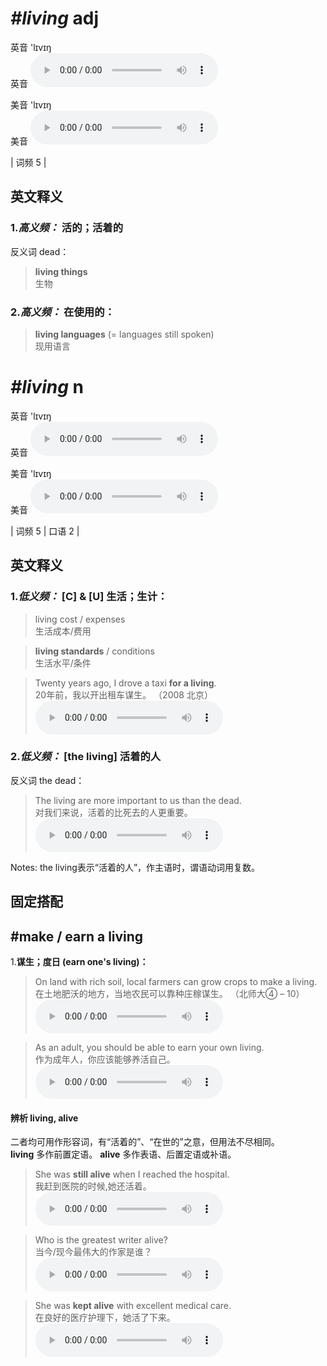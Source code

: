# ***\#living*** adj
英音 'lɪvɪŋ  
英音
<audio src="./media/living-B.aac" controls="controls"></audio>

美音 'lɪvɪŋ  
美音
<audio src="./media/living.aac" controls="controls"></audio>



| 词频 5 |  

英文释义
---
### 1.*高义频：* **活的；活着的**  
反义词 dead：  

 > **living things**  
 > 生物    

### 2.*高义频：* **在使用的：**  

 > **living languages** (= languages still spoken)  
 > 现用语言    


# ***\#living*** n
英音 'lɪvɪŋ  
英音
<audio src="./media/living-B.aac" controls="controls"></audio>

美音 'lɪvɪŋ  
美音
<audio src="./media/living.aac" controls="controls"></audio>



| 词频 5 | 口语 2 |  

英文释义
---
### 1.*低义频：* **[C] & [U] 生活；生计：**  

 > living cost / expenses  
 > 生活成本/费用    

 > **living standards** / conditions  
 > 生活水平/条件    

 > Twenty years ago, I drove a taxi **for a living**.  
 > 20年前，我以开出租车谋生。  （2008 北京）  
<audio src="./media/P260 living4.aac" controls="controls"></audio>

### 2.*低义频：* **[the living] 活着的人**  
反义词 the dead： 

 > The living are more important to us than the dead.   
 > 对我们来说，活着的比死去的人更重要。    
<audio src="./media/living-2.aac" controls="controls"></audio>

Notes: the living表示“活着的人”，作主语时，谓语动词用复数。  

固定搭配
---
## \#make / earn a living 
1.**谋生；度日 (earn one's living)：**  

 > On land with rich soil, local farmers can grow crops to make a living.   
 > 在土地肥沃的地方，当地农民可以靠种庄稼谋生。  （北师大④ – 10）  
<audio src="./media/living-3.aac" controls="controls"></audio>

 > As an adult, you should be able to earn your own living.   
 > 作为成年人，你应该能够养活自己。    
<audio src="./media/living-4.aac" controls="controls"></audio>

#### 辨析 living, alive
二者均可用作形容词，有“活着的”、“在世的”之意，但用法不尽相同。  
**living** 多作前置定语。
**alive** 多作表语、后置定语或补语。
 > She was **still alive** when I reached the hospital.  
 > 我赶到医院的时候,她还活着。    
<audio src="./media/living-517-2_AAC.aac" controls="controls"></audio>

 > Who is the greatest writer alive?  
 > 当今/现今最伟大的作家是谁？    
<audio src="./media/living-517-3_AAC.aac" controls="controls"></audio>

 > She was **kept alive** with excellent medical care.  
 > 在良好的医疗护理下，她活了下来。    
<audio src="./media/living-517-4_AAC.aac" controls="controls"></audio>



